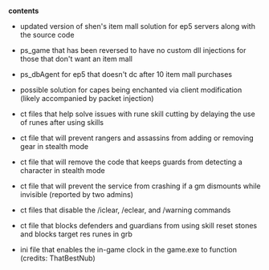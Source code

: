 **contents**

* updated version of shen's item mall solution for ep5 servers along with the source code

* ps_game that has been reversed to have no custom dll injections for those that don't want an item mall

* ps_dbAgent for ep5 that doesn't dc after 10 item mall purchases

* possible solution for capes being enchanted via client modification (likely accompanied by packet injection)

* ct files that help solve issues with rune skill cutting by delaying the use of runes after using skills

* ct file that will prevent rangers and assassins from adding or removing gear in stealth mode

* ct file that will remove the code that keeps guards from detecting a character in stealth mode

* ct file that will prevent the service from crashing if a gm dismounts while invisible (reported by two admins)

* ct files that disable the /iclear, /eclear, and /warning commands

* ct file that blocks defenders and guardians from using skill reset stones and blocks target res runes in grb

* ini file that enables the in-game clock in the game.exe to function (credits: ThatBestNub)

